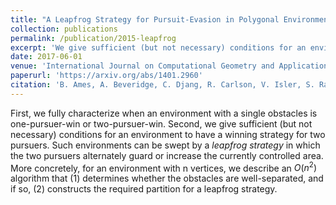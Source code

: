 ```yaml
---
title: "A Leapfrog Strategy for Pursuit-Evasion in Polygonal Environments"
collection: publications
permalink: /publication/2015-leapfrog
excerpt: 'We give sufficient (but not necessary) conditions for an environment to have a winning leapfrog strategy for two pursuers to catch an evader.We give an $O(n^2)$ algorithm that can construct a winning leapfrog strategy for some environments.'
date: 2017-06-01
venue: 'International Journal on Computational Geometry and Applications'
paperurl: 'https://arxiv.org/abs/1401.2960'
citation: 'B. Ames, A. Beveridge, C. Djang, R. Carlson, V. Isler, S. Ragain, M. Savage, A Leapfrog Strategy for Pursuit-Evasion in Polygonal Environments, International Journal on Computational Geometry and Applications, Vol. 25, No. 2, (2015) pp. 77-100.'
---
```



First, we fully characterize when an environment with a single obstacles is one-pursuer-win or two-pursuer-win. 
Second, we give sufficient (but not necessary) conditions for an environment to have a winning strategy for two pursuers. 
Such environments can be swept by a <i>leapfrog strategy</i> in which the two pursuers alternately guard or increase the currently controlled area.
More concretely, for an environment with n vertices, we describe an $O(n^2)$ algorithm that (1) determines whether the obstacles are well-separated, and if so, 
(2) constructs the required partition for a leapfrog strategy.
